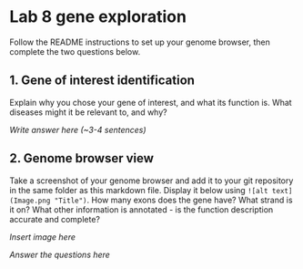 # Lab 8 gene exploration

Follow the README instructions to set up your genome browser, then complete the two questions below.

## 1. Gene of interest identification
Explain why you chose your gene of interest, and what its function is. What diseases might it be relevant to, and why? 

_Write answer here (~3-4 sentences)_

## 2. Genome browser view
Take a screenshot of your genome browser and add it to your git repository in the same folder as this markdown file. Display it below using `![alt text](Image.png "Title")`. How many exons does the gene have? What strand is it on? What other information is annotated - is the function description accurate and complete?

_Insert image here_

_Answer the questions here_
